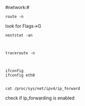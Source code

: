 #network:#

    route -n
look for Flags->G

    neststat -an

 

    traceroute -n

 
    
    ifconfig
    ifconfig eth0
    
    
    cat /proc/sys/net/ipv4/ip_forward 
check if ip_forwarding is enabled